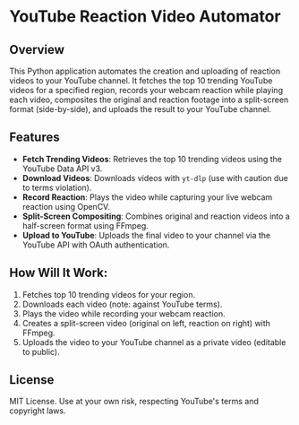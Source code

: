 # YouTube Reaction Video Automator

## Overview
This Python application automates the creation and uploading of reaction videos to your YouTube channel. It fetches the top 10 trending YouTube videos for a specified region, records your webcam reaction while playing each video, composites the original and reaction footage into a split-screen format (side-by-side), and uploads the result to your YouTube channel.

## Features
- **Fetch Trending Videos**: Retrieves the top 10 trending videos using the YouTube Data API v3.
- **Download Videos**: Downloads videos with `yt-dlp` (use with caution due to terms violation).
- **Record Reaction**: Plays the video while capturing your live webcam reaction using OpenCV.
- **Split-Screen Compositing**: Combines original and reaction videos into a half-screen format using FFmpeg.
- **Upload to YouTube**: Uploads the final video to your channel via the YouTube API with OAuth authentication.

## How Will It Work:
1. Fetches top 10 trending videos for your region.
2. Downloads each video (note: against YouTube terms).
3. Plays the video while recording your webcam reaction.
4. Creates a split-screen video (original on left, reaction on right) with FFmpeg.
5. Uploads the video to your YouTube channel as a private video (editable to public).

## License
MIT License. Use at your own risk, respecting YouTube's terms and copyright laws.
```

